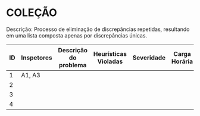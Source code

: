 # COLEÇÃO

Descrição: Processo de eliminação de discrepâncias repetidas, resultando em uma lista composta apenas por discrepâncias únicas.

| ID | Inspetores | Descrição do problema | Heurísticas Violadas | Severidade | Carga Horária |
|----|------------|-----------------------|----------------------|------------|---------------|
|  1 |  A1, A3    |                       |                      |            |               |
|  2 |            |                       |                      |            |               |
|  3 |            |                       |                      |            |               | 
|  4 |            |                       |                      |            |               |
